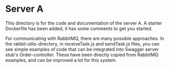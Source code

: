 # Server A
This directory is for the code and documentation of the server A. A starter Dockerfile has been added, it has some comments to get you started.

For communicating with RabbitMQ, there are many possible approaches. In the rabbit-utils-directory, in receiveTask.js and sendTask.js files, you can see simple examples of code that can be integrated into Swagger server stub's Order-controller. These have been directly copied from RabbitMQ examples, and can be improved a lot for this system.